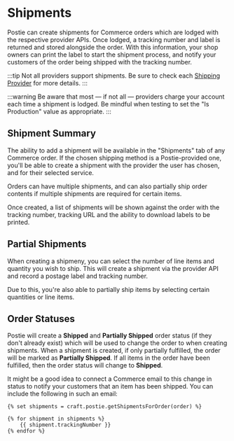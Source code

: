# Shipments
Postie can create shipments for Commerce orders which are lodged with the respective provider APIs. Once lodged, a tracking number and label is returned and stored alongside the order. With this information, your shop owners can print the label to start the shipment process, and notify your customers of the order being shipped with the tracking number.

:::tip
Not all providers support shipments. Be sure to check each [Shipping Provider](docs:shipping-providers) for more details.
:::

:::warning
Be aware that most — if not all — providers charge your account each time a shipment is lodged. Be mindful when testing to set the "Is Production" value as appropriate.
:::

## Shipment Summary
The ability to add a shipment will be available in the "Shipments" tab of any Commerce order. If the chosen shipping method is a Postie-provided one, you'll be able to create a shipment with the provider the user has chosen, and for their selected service.

Orders can have multiple shipments, and can also partially ship order contents if multiple shipments are required for certain items.

Once created, a list of shipments will be shown against the order with the tracking number, tracking URL and the ability to download labels to be printed.

## Partial Shipments
When creating a shipmeny, you can select the number of line items and quantity you wish to ship. This will create a shipment via the provider API and record a postage label and tracking number.

Due to this, you're also able to partially ship items by selecting certain quantities or line items. 

## Order Statuses
Postie will create a **Shipped** and **Partially Shipped** order status (if they don't already exist) which will be used to change the order to when creating shipments. When a shipment is created, if only partially fulfilled, the order will be marked as **Partially Shipped**. If all items in the order have been fulfilled, then the order status will change to **Shipped**.

It might be a good idea to connect a Commerce email to this change in status to notify your customers that an item has been shipped. You can include the following in such an email:

```twig
{% set shipments = craft.postie.getShipmentsForOrder(order) %}

{% for shipment in shipments %}
    {{ shipment.trackingNumber }}
{% endfor %}
```